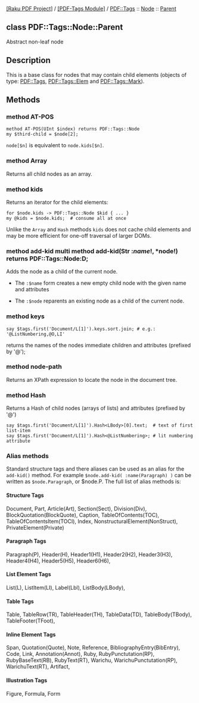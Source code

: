 [[Raku PDF Project]](https://pdf-raku.github.io)
 / [[PDF-Tags Module]](https://pdf-raku.github.io/PDF-Tags-raku)
 / [PDF::Tags](https://pdf-raku.github.io/PDF-Tags-raku/PDF/Tags)
 :: [Node](https://pdf-raku.github.io/PDF-Tags-raku/PDF/Tags/Node)
 :: [Parent](https://pdf-raku.github.io/PDF-Tags-raku/PDF/Tags/Node/Parent)

class PDF::Tags::Node::Parent
-----------------------------

Abstract non-leaf node

Description
-----------

This is a base class for nodes that may contain child elements (objects of type: [PDF::Tags](https://pdf-raku.github.io/PDF-Tags-raku/PDF/Tags), [PDF::Tags::Elem](https://pdf-raku.github.io/PDF-Tags-raku/PDF/Tags/Elem) and [PDF::Tags::Mark](https://pdf-raku.github.io/PDF-Tags-raku/PDF/Tags/Mark)).

Methods
-------

### method AT-POS

    method AT-POS(UInt $index) returns PDF::Tags::Node
    my $third-child = $node[2];

`node[$n]` is equivalent to `node.kids[$n]`.

### method Array

Returns all child nodes as an array.

### method kids

Returns an iterator for the child elements:

    for $node.kids -> PDF::Tags::Node $kid { ... }
    my @kids = $node.kids;  # consume all at once

Unlike the `Array` and `Hash` methods `kids` does not cache child elements and may be more efficient for one-off traversal of larger DOMs.

### method add-kid multi method add-kid(Str :$name!, *%atts) returns PDF::Tags::Node:D; multi method add-kid(PDF::Tags::Node:D :$node!) returns PDF::Tags::Node:D;

Adds the node as a child of the current node.

  * The `:$name` form creates a new empty child node with the given name and attributes

  * The `:$node` reparents an existing node as a child of the current node.

### method keys

    say $tags.first('Document/L[1]').keys.sort.join; # e.g.: '@ListNumbering,@O,LI'

returns the names of the nodes immediate children and attributes (prefixed by '@');

### method node-path

Returns an XPath expression to locate the node in the document tree.

### method Hash

Returns a Hash of child nodes (arrays of lists) and attributes (prefixed by '@')

    say $tags.first('Document/L[1]').Hash<LBody>[0].text;  # text of first list-item
    say $tags.first('Document/L[1]').Hash<@ListNumbering>; # lit numbering attribute

### Alias methods

Standard structure tags and there aliases can be used as an alias for the `add-kid()` method. For example `$node.add-kid( :name(Paragraph) )` can be written as `$node.Paragraph`, or $node.P. The full list of alias methods is:

#### Structure Tags

Document, Part, Article(Art), Section(Sect), Division(Div), BlockQuotation(BlockQuote), Caption, TableOfContents(TOC), TableOfContentsItem(TOCI), Index, NonstructuralElement(NonStruct), PrivateElement(Private)

#### Paragraph Tags

Paragraph(P), Header(H), Header1(H1), Header2(H2), Header3(H3), Header4(H4), Header5(H5), Header6(H6),

#### List Element Tags

List(L), ListItem(LI), Label(Lbl), ListBody(LBody),

#### Table Tags

Table, TableRow(TR), TableHeader(TH), TableData(TD), TableBody(TBody), TableFooter(TFoot),

#### Inline Element Tags

Span, Quotation(Quote), Note, Reference, BibliographyEntry(BibEntry), Code, Link, Annotation(Annot), Ruby, RubyPunctutation(RP), RubyBaseText(RB), RubyText(RT), Warichu, WarichuPunctutation(RP), WarichuText(RT), Artifact,

#### Illustration Tags

Figure, Formula, Form

